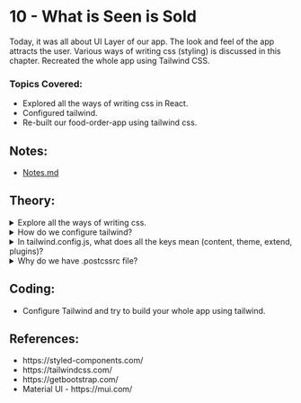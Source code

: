 # 10 - What is Seen is Sold

Today, it was all about UI Layer of our app. The look and feel of the app attracts the user. Various ways of writing css (styling) is discussed in this chapter. Recreated the whole app using Tailwind CSS.

### Topics Covered:

- Explored all the ways of writing css in React.
- Configured tailwind.
- Re-built our food-order-app using tailwind css.

## Notes:

- [Notes.md](https://github.com/deltanode/react-playground/blob/main/10-what-is-seen-is-sold/notes.md)

## Theory:

<!-- *******************************-->
<details>
<summary>Explore all the ways of writing css.</summary><br>
<blockquote>

</blockquote><br>
</details>

<!-- *******************************-->
<details>
<summary>How do we configure tailwind?</summary><br>
<blockquote>

</blockquote><br>
</details>

<!-- *******************************-->
<details>
<summary>In tailwind.config.js, what does all the keys mean (content, theme, extend, plugins)?</summary><br>
<blockquote>

</blockquote><br>
</details>

<!-- *******************************-->
<details>
<summary>Why do we have .postcssrc file?</summary><br>
<blockquote>

</blockquote><br>
</details>
<!-- *******************************-->

## Coding:

<ul>
	<li>Configure Tailwind and try to build your whole app using tailwind.</li>
</ul>

## References:

<ul>
	<li>https://styled-components.com/</li>
	<li>https://tailwindcss.com/</li>
	<li>https://getbootstrap.com/</li>
	<li>Material UI - https://mui.com/ </li>
</ul>
